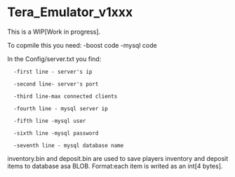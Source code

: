 # Tera_Emulator_v1xxx
This is a WIP[Work in progress].

To copmile this you need:
      -boost code
      -mysql code

In the Config/server.txt you find:
     
      -first line - server's ip
      
      -second line- server's port
      
      -third line-max connected clients
     
      -fourth line - mysql server ip
     
      -fifth line -mysql user 
     
      -sixth line -mysql password
      
      -seventh line - mysql database name

inventory.bin and deposit.bin are used to save players inventory and deposit items to database asa BLOB.
Format:each item is writed as an int[4 bytes].
